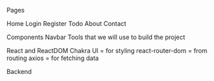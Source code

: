 Pages

Home
Login
Register
Todo
About
Contact


Components
Navbar
Tools that we will use to build the project

React and ReactDOM
Chakra UI = for styling
react-router-dom = from routing
axios = for fetching data


Backend

